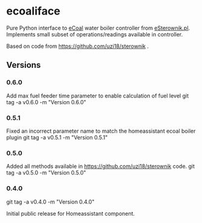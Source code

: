 # ecoaliface
Pure Python interface to [eCoal](https://esterownik.pl/nasze-produkty/ecoal) water boiler controller from [eSterownik.pl](http://esterownik.pl).
Implements small subset of operations/readings available in controller.

Based on code from https://github.com/uzi18/sterownik .

## Versions

### 0.6.0
Add max fuel feeder time parameter to enable calculation of fuel level
git tag -a v0.6.0 -m "Version 0.6.0"

### 0.5.1
Fixed an incorrect parameter name to match the homeassistant ecoal boiler plugin
git tag -a v0.5.1 -m "Version 0.5.1"

### 0.5.0
Added all methods available in https://github.com/uzi18/sterownik code.
git tag -a v0.5.0 -m "Version 0.5.0"


### 0.4.0
git tag -a v0.4.0 -m "Version 0.4.0"

Initial public release for Homeassistant component.
